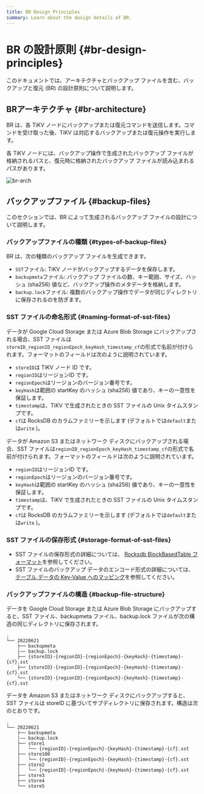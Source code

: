 ```yaml
---
title: BR Design Principles
summary: Learn about the design details of BR.
---
```


# BR の設計原則 {#br-design-principles}

このドキュメントでは、アーキテクチャとバックアップ ファイルを含む、バックアップと復元 (BR) の設計原則について説明します。

## BRアーキテクチャ {#br-architecture}

BR は、各 TiKV ノードにバックアップまたは復元コマンドを送信します。コマンドを受け取った後、TiKV は対応するバックアップまたは復元操作を実行します。

各 TiKV ノードには、バックアップ操作で生成されたバックアップ ファイルが格納されるパスと、復元時に格納されたバックアップ ファイルが読み込まれるパスがあります。

![br-arch](https://docs-download.pingcap.com/media/images/docs/br-arch.png)

## バックアップファイル {#backup-files}

このセクションでは、BR によって生成されるバックアップ ファイルの設計について説明します。

### バックアップファイルの種類 {#types-of-backup-files}

BR は、次の種類のバックアップ ファイルを生成できます。

-   `SST`ファイル: TiKV ノードがバックアップするデータを保存します。
-   `backupmeta`ファイル: バックアップ ファイルの数、キー範囲、サイズ、ハッシュ (sha256) 値など、バックアップ操作のメタデータを格納します。
-   `backup.lock`ファイル: 複数のバックアップ操作でデータが同じディレクトリに保存されるのを防ぎます。

### SST ファイルの命名形式 {#naming-format-of-sst-files}

データが Google Cloud Storage または Azure Blob Storage にバックアップされる場合、SST ファイルは`storeID_regionID_regionEpoch_keyHash_timestamp_cf`の形式で名前が付けられます。フォーマットのフィールドは次のように説明されています。

-   `storeID`は TiKV ノード ID です。
-   `regionID`はリージョンID です。
-   `regionEpoch`はリージョンのバージョン番号です。
-   `keyHash`は範囲の startKey のハッシュ (sha256) 値であり、キーの一意性を保証します。
-   `timestamp`は、TiKV で生成されたときの SST ファイルの Unix タイムスタンプです。
-   `cf`は RocksDB のカラムファミリーを示します (デフォルトでは`default`または`write` )。

データが Amazon S3 またはネットワーク ディスクにバックアップされる場合、SST ファイルは`regionID_regionEpoch_keyHash_timestamp_cf`の形式で名前が付けられます。フォーマットのフィールドは次のように説明されています。

-   `regionID`はリージョンID です。
-   `regionEpoch`はリージョンのバージョン番号です。
-   `keyHash`は範囲の startKey のハッシュ (sha256) 値であり、キーの一意性を保証します。
-   `timestamp`は、TiKV で生成されたときの SST ファイルの Unix タイムスタンプです。
-   `cf`は RocksDB のカラムファミリーを示します (デフォルトでは`default`または`write` )。

### SST ファイルの保存形式 {#storage-format-of-sst-files}

-   SST ファイルの保存形式の詳細については、 [Rocksdb BlockBasedTable フォーマット](https://github.com/facebook/rocksdb/wiki/Rocksdb-BlockBasedTable-Format)を参照してください。
-   SST ファイルのバックアップ データのエンコード形式の詳細については、 [テーブル データの Key-Value へのマッピング](/tidb-computing.md#mapping-of-table-data-to-key-value)を参照してください。

### バックアップファイルの構造 {#backup-file-structure}

データを Google Cloud Storage または Azure Blob Storage にバックアップすると、SST ファイル、backupmeta ファイル、backup.lock ファイルが次の構造の同じディレクトリに保存されます。

```
.
└── 20220621
    ├── backupmeta
    |—— backup.lock
    ├── {storeID}-{regionID}-{regionEpoch}-{keyHash}-{timestamp}-{cf}.sst
    ├── {storeID}-{regionID}-{regionEpoch}-{keyHash}-{timestamp}-{cf}.sst
    └── {storeID}-{regionID}-{regionEpoch}-{keyHash}-{timestamp}-{cf}.sst
```

データを Amazon S3 またはネットワーク ディスクにバックアップすると、SST ファイルは storeID に基づいてサブディレクトリに保存されます。構造は次のとおりです。

```
.
└── 20220621
    ├── backupmeta
    |—— backup.lock
    ├── store1
    │   └── {regionID}-{regionEpoch}-{keyHash}-{timestamp}-{cf}.sst
    ├── store100
    │   └── {regionID}-{regionEpoch}-{keyHash}-{timestamp}-{cf}.sst
    ├── store2
    │   └── {regionID}-{regionEpoch}-{keyHash}-{timestamp}-{cf}.sst
    ├── store3
    ├── store4
    └── store5
```
